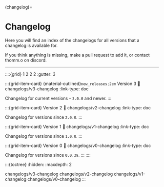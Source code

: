 (changelog)=
# Changelog

Here you will find an index of the changelogs for all versions that a changelog is available for.

If you think anything is missing, make a pull request to add it, or contact thomm.o on discord.

----

::::{grid} 1 2 2 2
:gutter: 3

:::{grid-item-card} {material-outlined}`new_releases;2em` Version 3
:link: changelogs/v3-changelog
:link-type: doc

Changelog for current versions - `3.0.0` and newer.
:::

:::{grid-item-card} Version 2
:link: changelogs/v2-changelog
:link-type: doc

Changelog for versions since `2.0.0`.
:::

:::{grid-item-card} Version 1
:link: changelogs/v1-changelog
:link-type: doc

Changelog for versions since `1.0.0`.
:::

:::{grid-item-card} Version 0
:link: changelogs/v0-changelog
:link-type: doc

Changelog for versions since `0.0.39`.
:::
::::

:::{toctree}
:hidden:
:maxdepth: 2

changelogs/v3-changelog
changelogs/v2-changelog
changelogs/v1-changelog
changelogs/v0-changelog
:::
